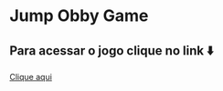 # Jump Obby Game
## Para acessar o jogo clique no link ⬇️
[Clique aqui](https://www.roblox.com/games/11610434484/Jump-Obby-Beta)
